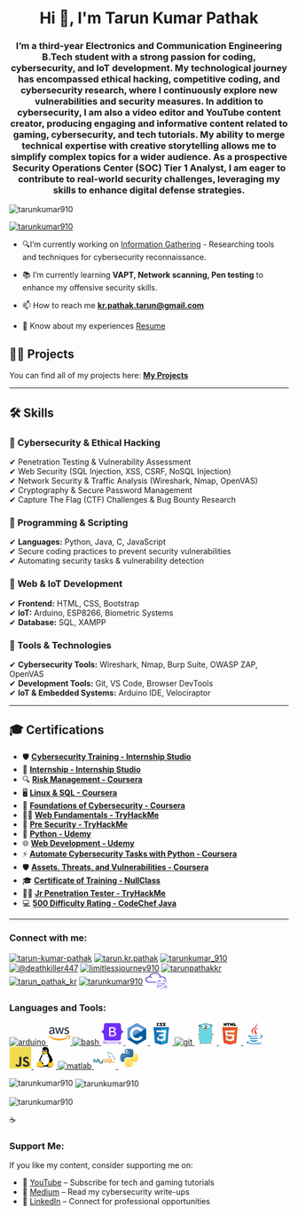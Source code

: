 <h1 align="center">Hi 👋, I'm Tarun Kumar Pathak</h1>
<h3 align="center">I’m a third-year Electronics and Communication Engineering B.Tech student with a strong passion for coding, cybersecurity, and IoT development. My technological journey has encompassed ethical hacking, competitive coding, and cybersecurity research, where I continuously explore new vulnerabilities and security measures. In addition to cybersecurity, I am also a video editor and YouTube content creator, producing engaging and informative content related to gaming, cybersecurity, and tech tutorials. My ability to merge technical expertise with creative storytelling allows me to simplify complex topics for a wider audience. As a prospective Security Operations Center (SOC) Tier 1 Analyst, I am eager to contribute to real-world security challenges, leveraging my skills to enhance digital defense strategies.</h3>

<p align="left"> <img src="https://komarev.com/ghpvc/?username=tarunkumar910&label=Profile%20views&color=0e75b6&style=flat" alt="tarunkumar910" /> </p>

<p align="left"> <a href="https://github.com/ryo-ma/github-profile-trophy"><img src="https://github-profile-trophy.vercel.app/?username=tarunkumar910" alt="tarunkumar910" /></a> </p>

- 🔍I’m currently working on [Information Gathering](https://github.com/tarunkumar910/information-gathering) - Researching tools and techniques for cybersecurity reconnaissance.

- 📚 I’m currently learning **VAPT, Network scanning, Pen testing** to enhance my offensive security skills.
  
- 📫 How to reach me **kr.pathak.tarun@gmail.com**

- 📄 Know about my experiences [Resume](cv/hello.pdf)


## 👨‍💻 Projects
You can find all of my projects here: **[My Projects](https://tarunkumar910.github.io/projects.html)**

---

## 🛠 Skills

### 🔹 **Cybersecurity & Ethical Hacking**
✔ Penetration Testing & Vulnerability Assessment  
✔ Web Security (SQL Injection, XSS, CSRF, NoSQL Injection)  
✔ Network Security & Traffic Analysis (Wireshark, Nmap, OpenVAS)  
✔ Cryptography & Secure Password Management  
✔ Capture The Flag (CTF) Challenges & Bug Bounty Research  

### 🔹 **Programming & Scripting**
✔ **Languages:** Python, Java, C, JavaScript  
✔ Secure coding practices to prevent security vulnerabilities  
✔ Automating security tasks & vulnerability detection  

### 🔹 **Web & IoT Development**
✔ **Frontend:** HTML, CSS, Bootstrap  
✔ **IoT:** Arduino, ESP8266, Biometric Systems  
✔ **Database:** SQL, XAMPP  

### 🔹 **Tools & Technologies**
✔ **Cybersecurity Tools:** Wireshark, Nmap, Burp Suite, OWASP ZAP, OpenVAS  
✔ **Development Tools:** Git, VS Code, Browser DevTools  
✔ **IoT & Embedded Systems:** Arduino IDE, Velociraptor  

---

## 🎓 Certifications  
- 🛡 **[Cybersecurity Training - Internship Studio](https://cit2.internshipstudio.com/certificates/validate_certificate.php?verify=ISETHT103046)**  
- 📜 **[Internship - Internship Studio](https://cit2.internshipstudio.com/certificates/validate_certificate.php?verify=ISETHI103046)**  
- 🔍 **[Risk Management - Coursera](https://www.coursera.org/account/accomplishments/verify/36AJC7S2JA57)**  
- 🖥 **[Linux & SQL - Coursera](https://www.coursera.org/account/accomplishments/verify/1JZ3FD5ZOVBA)**  
- 🔐 **[Foundations of Cybersecurity - Coursera](https://www.coursera.org/account/accomplishments/verify/B506671WRWX4)**  
- 🏴‍☠️ **[Web Fundamentals - TryHackMe](https://tryhackme-certificates.s3-eu-west-1.amazonaws.com/THM-SE9TRGWNI4.pdf)**  
- 🔰 **[Pre Security - TryHackMe](https://tryhackme-certificates.s3-eu-west-1.amazonaws.com/THM-C2G2ZXOENZ.png)**  
- 🐍 **[Python - Udemy](https://www.udemy.com/certificate/UC-17a06d36-a8ca-415b-831e-e77a586a0b33/)**  
- 🌐 **[Web Development - Udemy](https://www.udemy.com/certificate/UC-53aacb89-3dfd-4d80-bed1-3db59eda547b/)**  
- ⚡ **[Automate Cybersecurity Tasks with Python - Coursera](https://www.coursera.org/account/accomplishments/verify/KD7X7RV7OCFS)**  
- 🛡 **[Assets, Threats, and Vulnerabilities - Coursera](https://www.coursera.org/account/accomplishments/verify/GGWZ9BH1Z6S6)**  
- 🎓 **[Certificate of Training - NullClass](https://www.nullclass.com/certificates/6770204c62713e69919024d1)**  
- 🏴‍☠️ **[Jr Penetration Tester - TryHackMe](https://tryhackme-certificates.s3-eu-west-1.amazonaws.com/THM-SH6LXAN6U5.pdf)**  
- 💻 **[500 Difficulty Rating - CodeChef Java](https://www.codechef.com/certificates/public/dc2ccbe)**  

---
<h3 align="left">Connect with me:</h3>
<p align="left">
<a href="https://linkedin.com/in/tarun-kumar-pathak" target="blank"><img align="center" src="https://raw.githubusercontent.com/rahuldkjain/github-profile-readme-generator/master/src/images/icons/Social/linked-in-alt.svg" alt="tarun-kumar-pathak" height="30" width="40" /></a>
<a href="https://fb.com/tarun.kr.pathak" target="blank"><img align="center" src="https://raw.githubusercontent.com/rahuldkjain/github-profile-readme-generator/master/src/images/icons/Social/facebook.svg" alt="tarun.kr.pathak" height="30" width="40" /></a>
<a href="https://instagram.com/tarunkumar_910" target="blank"><img align="center" src="https://raw.githubusercontent.com/rahuldkjain/github-profile-readme-generator/master/src/images/icons/Social/instagram.svg" alt="tarunkumar_910" height="30" width="40" /></a>
<a href="https://medium.com/@deathkiller447" target="blank"><img align="center" src="https://raw.githubusercontent.com/rahuldkjain/github-profile-readme-generator/master/src/images/icons/Social/medium.svg" alt="@deathkiller447" height="30" width="40" /></a>
<a href="https://www.youtube.com/c/limitlessjourney910" target="blank"><img align="center" src="https://raw.githubusercontent.com/rahuldkjain/github-profile-readme-generator/master/src/images/icons/Social/youtube.svg" alt="limitlessjourney910" height="30" width="40" /></a>
<a href="https://www.codechef.com/users/tarunpathakkr" target="blank"><img align="center" src="https://cdn.jsdelivr.net/npm/simple-icons@3.1.0/icons/codechef.svg" alt="tarunpathakkr" height="30" width="40" /></a>
<a href="https://www.hackerrank.com/tarun_pathak_kr" target="blank"><img align="center" src="https://raw.githubusercontent.com/rahuldkjain/github-profile-readme-generator/master/src/images/icons/Social/hackerrank.svg" alt="tarun_pathak_kr" height="30" width="40" /></a>
<a href="https://www.leetcode.com/tarunkumar910" target="blank"><img align="center" src="https://raw.githubusercontent.com/rahuldkjain/github-profile-readme-generator/master/src/images/icons/Social/leet-code.svg" alt="tarunkumar910" height="30" width="40" /></a>
<a href="https://tryhackme.com/r/p/tarunkumar910" target="blank"><img align="center" src="download.svg" alt="tarunkumar910" height="30" width="40" /></a>
</p>

<h3 align="left">Languages and Tools:</h3>
<p align="left"> <a href="https://www.arduino.cc/" target="_blank" rel="noreferrer"> <img src="https://cdn.worldvectorlogo.com/logos/arduino-1.svg" alt="arduino" width="40" height="40"/> </a> <a href="https://aws.amazon.com" target="_blank" rel="noreferrer"> <img src="https://raw.githubusercontent.com/devicons/devicon/master/icons/amazonwebservices/amazonwebservices-original-wordmark.svg" alt="aws" width="40" height="40"/> </a> <a href="https://www.gnu.org/software/bash/" target="_blank" rel="noreferrer"> <img src="https://www.vectorlogo.zone/logos/gnu_bash/gnu_bash-icon.svg" alt="bash" width="40" height="40"/> </a> <a href="https://getbootstrap.com" target="_blank" rel="noreferrer"> <img src="https://raw.githubusercontent.com/devicons/devicon/master/icons/bootstrap/bootstrap-plain-wordmark.svg" alt="bootstrap" width="40" height="40"/> </a> <a href="https://www.cprogramming.com/" target="_blank" rel="noreferrer"> <img src="https://raw.githubusercontent.com/devicons/devicon/master/icons/c/c-original.svg" alt="c" width="40" height="40"/> </a> <a href="https://www.w3schools.com/css/" target="_blank" rel="noreferrer"> <img src="https://raw.githubusercontent.com/devicons/devicon/master/icons/css3/css3-original-wordmark.svg" alt="css3" width="40" height="40"/> </a> <a href="https://git-scm.com/" target="_blank" rel="noreferrer"> <img src="https://www.vectorlogo.zone/logos/git-scm/git-scm-icon.svg" alt="git" width="40" height="40"/> </a> <a href="https://golang.org" target="_blank" rel="noreferrer"> <img src="https://raw.githubusercontent.com/devicons/devicon/master/icons/go/go-original.svg" alt="go" width="40" height="40"/> </a> <a href="https://www.w3.org/html/" target="_blank" rel="noreferrer"> <img src="https://raw.githubusercontent.com/devicons/devicon/master/icons/html5/html5-original-wordmark.svg" alt="html5" width="40" height="40"/> </a> <a href="https://www.java.com" target="_blank" rel="noreferrer"> <img src="https://raw.githubusercontent.com/devicons/devicon/master/icons/java/java-original.svg" alt="java" width="40" height="40"/> </a> <a href="https://developer.mozilla.org/en-US/docs/Web/JavaScript" target="_blank" rel="noreferrer"> <img src="https://raw.githubusercontent.com/devicons/devicon/master/icons/javascript/javascript-original.svg" alt="javascript" width="40" height="40"/> </a> <a href="https://www.linux.org/" target="_blank" rel="noreferrer"> <img src="https://raw.githubusercontent.com/devicons/devicon/master/icons/linux/linux-original.svg" alt="linux" width="40" height="40"/> </a> <a href="https://www.mathworks.com/" target="_blank" rel="noreferrer"> <img src="https://upload.wikimedia.org/wikipedia/commons/2/21/Matlab_Logo.png" alt="matlab" width="40" height="40"/> </a> <a href="https://www.mysql.com/" target="_blank" rel="noreferrer"> <img src="https://raw.githubusercontent.com/devicons/devicon/master/icons/mysql/mysql-original-wordmark.svg" alt="mysql" width="40" height="40"/> </a> <a href="https://www.python.org" target="_blank" rel="noreferrer"> <img src="https://raw.githubusercontent.com/devicons/devicon/master/icons/python/python-original.svg" alt="python" width="40" height="40"/> </a> </p>

<p><img align="left" src="https://github-readme-stats.vercel.app/api/top-langs?username=tarunkumar910&show_icons=true&locale=en&layout=compact" alt="tarunkumar910" /></p>

<p>&nbsp;<img align="center" src="https://github-readme-stats.vercel.app/api?username=tarunkumar910&show_icons=true&locale=en" alt="tarunkumar910" /></p>

<p><img align="center" src="https://github-readme-streak-stats.herokuapp.com/?user=tarunkumar910&" alt="tarunkumar910" /></p>





☕<h3 align="left"> Support Me:</h3>
If you like my content, consider supporting me on:  
- 🎥 [YouTube](https://www.youtube.com/c/limitlessjourney910) – Subscribe for tech and gaming tutorials  
- 💬 [Medium](https://medium.com/@deathkiller447) – Read my cybersecurity write-ups  
- 🔗 [LinkedIn](https://linkedin.com/in/tarun-kumar-pathak) – Connect for professional opportunities  

